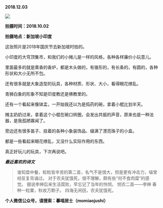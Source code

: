 
          
            
**2018.12.03**



![](//upload-images.jianshu.io/upload_images/51001-9599b1f4c1c279a6.jpg)




**拍摄时间：2018.10.02**

**拍摄地点：新加坡小印度**

这张照片是2018年国庆节去新加坡时拍的。

小印度的大穹顶集市，和我们的小摊儿是一样的风格，各种各样廉价小玩意儿。

里面最多的就是熏香的香炉，都是木头做的，有锥形的，有长条的，有圆的，各种形状和大小无所不包。

还有很多就是大象造型的玩具，各种材质、形状、大小，看得眼花缭乱。

青狮白象的形象不知是印度教还是佛教里的。

还有一个看起来像钵盂，一开始我还以为是捣药的碗，拿着小棍比划半天。

摊主奶奶过来，拿着这个小棍在碗口转圈，会发出共振的声音，原来也是一种法器，是我孤陋寡闻了。

旁边还有很多笛子、挂着的各种小象装饰品、缀满了漂亮珠子的小盒。

都是一些看起来眼花缭乱，又没什么实际作用的东西。

真正好玩儿的玩具，下次再说吧。


***最近喜欢的诗文***
>谁知盘中餐，粒粒皆辛苦的第二首，名气不是很大，但是更有冲击力，喵曾经反复背诵过。
对于农夫犹饿死，很不理解，颇有些“何不食肉糜”的感觉。
据说李绅后来生活腐败，早忘记了当年的怜悯。
悯农二首——李绅
春种一粒粟，秋收万颗子。
四海无闲田，农夫犹饿死。




**个人微信公众号，请搜索：摹喵居士（momiaojushi）**

          
        